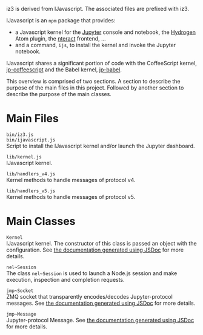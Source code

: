 iz3 is derived from IJavascript. The associated files are prefixed with iz3.

IJavascript is an `npm` package that provides:
- a Javascript kernel for the [Jupyter](http://jupyter.org/) console and
  notebook, the [Hydrogen](https://atom.io/packages/hydrogen) Atom plugin, the
  [nteract](https://github.com/nteract/nteract) frontend, ...
- and a command, `ijs`, to install the kernel and invoke the Jupyter notebook.

IJavascript shares a significant portion of code with the CoffeeScript kernel,
[jp-coffeescript](https://github.com/n-riesco/jp-coffeescript) and the Babel
kernel, [jp-babel](https://github.com/n-riesco/jp-babel).

This overview is comprised of two sections. A section to describe the purpose of
the main files in this project. Followed by another section to describe the
purpose of the main classes.

# Main Files

`bin/iz3.js`  
`bin/ijavascript.js`  
    Script to install the IJavascript kernel and/or launch the Jupyter
    dashboard.

`lib/kernel.js`  
    IJavascript kernel.

`lib/handlers_v4.js`  
    Kernel methods to handle messages of protocol v4.

`lib/handlers_v5.js`  
    Kernel methods to handle messages of protocol v5.

# Main Classes

`Kernel`  
    IJavascript kernel. The constructor of this class is passed an object with
    the configuration. See [the documentation generated using
    JSDoc](Kernel.html#Kernel) for more details.

`nel~Session`  
    The class `nel~Session` is used to launch a Node.js session and make
    execution, inspection and completion requests.

`jmp~Socket`  
    ZMQ socket that transparently encodes/decodes Jupyter-protocol messages. See
    [the documentation generated using
    JSDoc](http://n-riesco.github.io/jmp/module-jmp-Socket.html) for more
    details.

`jmp~Message`  
    Jupyter-protocol Message. See [the documentation generated using
    JSDoc](http://n-riesco.github.io/jmp/module-jmp-Message.html) for more
    details.
